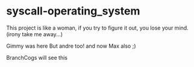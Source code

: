 # syscall-operating_system

This project is like a woman, if you  try to figure it out, you lose your mind.
(irony take me away...)

Gimmy was here
But andre too!
and now Max also ;)

BranchCogs will see this